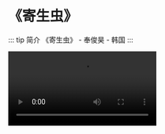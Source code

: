 # 《寄生虫》

::: tip 简介
《寄生虫》 - 奉俊昊 - 韩国
:::

<video controls="controls" preload="auto" style="max-width: 100%;">
  <source src="./a2-film-jsc.mp4" type="video/mp4" />
  Your browser does not support the video tag.
</video>
